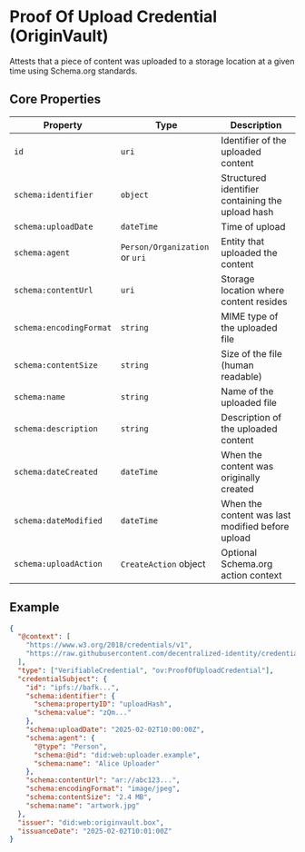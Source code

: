 # Proof Of Upload Credential (OriginVault)

Attests that a piece of content was uploaded to a storage location at a given time using Schema.org standards.

## Core Properties

| Property | Type | Description |
|----------|------|-------------|
| `id` | `uri` | Identifier of the uploaded content |
| `schema:identifier` | `object` | Structured identifier containing the upload hash |
| `schema:uploadDate` | `dateTime` | Time of upload |
| `schema:agent` | `Person/Organization` or `uri` | Entity that uploaded the content |
| `schema:contentUrl` | `uri` | Storage location where content resides |
| `schema:encodingFormat` | `string` | MIME type of the uploaded file |
| `schema:contentSize` | `string` | Size of the file (human readable) |
| `schema:name` | `string` | Name of the uploaded file |
| `schema:description` | `string` | Description of the uploaded content |
| `schema:dateCreated` | `dateTime` | When the content was originally created |
| `schema:dateModified` | `dateTime` | When the content was last modified before upload |
| `schema:uploadAction` | `CreateAction` object | Optional Schema.org action context |

## Example
```json
{
  "@context": [
    "https://www.w3.org/2018/credentials/v1",
    "https://raw.githubusercontent.com/decentralized-identity/credential-schemas/main/community-schemas/OriginVault/draft-schemas/proof-of-upload-credential/context.json"
  ],
  "type": ["VerifiableCredential", "ov:ProofOfUploadCredential"],
  "credentialSubject": {
    "id": "ipfs://bafk...",
    "schema:identifier": {
      "schema:propertyID": "uploadHash",
      "schema:value": "zQm..."
    },
    "schema:uploadDate": "2025-02-02T10:00:00Z",
    "schema:agent": {
      "@type": "Person",
      "schema:@id": "did:web:uploader.example",
      "schema:name": "Alice Uploader"
    },
    "schema:contentUrl": "ar://abc123...",
    "schema:encodingFormat": "image/jpeg",
    "schema:contentSize": "2.4 MB",
    "schema:name": "artwork.jpg"
  },
  "issuer": "did:web:originvault.box",
  "issuanceDate": "2025-02-02T10:01:00Z"
}
``` 